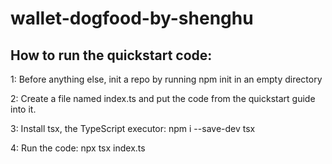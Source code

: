 # wallet-dogfood-by-shenghu
## How to run the quickstart code:

1: Before anything else, init a repo by running npm init in an empty directory

2: Create a file named index.ts and put the code from the quickstart guide into it.

3: Install tsx, the TypeScript executor: npm i --save-dev tsx

4: Run the code: npx tsx index.ts
